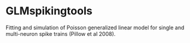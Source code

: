 # GLMspikingtools
Fitting and simulation of Poisson generalized linear model for single and multi-neuron spike trains (Pillow et al 2008).
